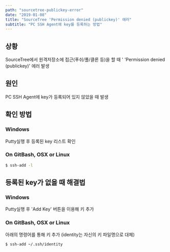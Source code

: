 ```yaml
---
path: "sourcetree-publickey-error"
date: "2019-01-08"
title: "SourceTree 'Permission denied (publickey)' 에러"
subtitle: "PC SSH Agent에 key를 등록하는 방법"
---
```


## 상황

SourceTree에서 원격저장소에 접근(푸쉬/풀/클론 등)을 할 때 ' 'Permission denied (publickey)' 에러 발생

## 원인

PC SSH Agent에 key가 등록되어 있지 않았을 때 발생

## 확인 방법

### Windows

Putty실행 후 등록된 key 리스트 확인

### On GitBash, OSX or Linux

```bash
$ ssh-add -l
```

## 등록된 key가 없을 때 해결법

### Windows

Putty실행 후 'Add Key' 버튼을 이용해 키 추가

### On GitBash, OSX or Linux

아래의 명령어를 통해 키 추가
(identity는 자신의 키 파일명으로 대체)

```bash
$ ssh-add ~/.ssh/identity
```
